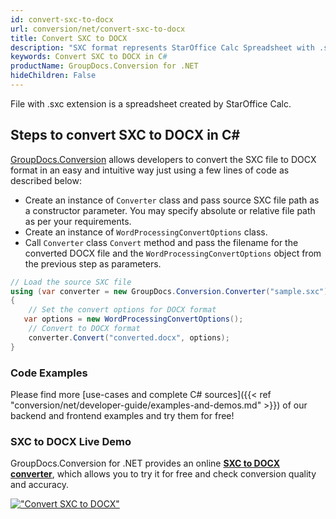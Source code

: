 ```yaml
---
id: convert-sxc-to-docx
url: conversion/net/convert-sxc-to-docx
title: Convert SXC to DOCX
description: "SXC format represents StarOffice Calc Spreadsheet with .sxc extension. Learn how to convert SXC to DOCX file programmatically in C# language using GroupDocs.Conversion for .NET library."
keywords: Convert SXC to DOCX in C#
productName: GroupDocs.Conversion for .NET
hideChildren: False
---
```


File with .sxc extension is a spreadsheet created by StarOffice Calc.

## Steps to convert SXC to DOCX in C#

[GroupDocs.Conversion](https://products.groupdocs.com/conversion/net) allows developers to convert the SXC file to DOCX format in an easy and intuitive way just using a few lines of code as described below:

* Create an instance of `Converter` class and pass source SXC file path as a constructor parameter. You may specify absolute or relative file path as per your requirements. 
* Create an instance of `WordProcessingConvertOptions` class.
* Call `Converter` class `Convert` method and pass the filename for the converted DOCX file and the `WordProcessingConvertOptions` object from the previous step as parameters.

```csharp
// Load the source SXC file
using (var converter = new GroupDocs.Conversion.Converter("sample.sxc"))
{
    // Set the convert options for DOCX format
   var options = new WordProcessingConvertOptions();
    // Convert to DOCX format
    converter.Convert("converted.docx", options);
}
```

### Code Examples

Please find more [use-cases and complete C# sources]({{< ref "conversion/net/developer-guide/examples-and-demos.md" >}}) of our backend and frontend examples and try them for free!

### SXC to DOCX Live Demo

GroupDocs.Conversion for .NET provides an online [**SXC to DOCX converter**](https://products.groupdocs.app/conversion/sxc-to-docx), which allows you to try it for free and check conversion quality and accuracy.

[!["Convert SXC to DOCX"](conversion/net/images/convert-to-docx/convert-sxc-to-docx.png)](https://products.groupdocs.app/conversion/sxc-to-docx)